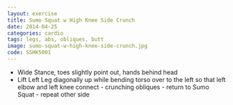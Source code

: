 ```yaml
---
layout: exercise
title: Sumo Squat w High Knee Side Crunch
date: 2014-04-25
categories: cardio
tags: legs, abs, obliques, butt
image: sumo-squat-w-high-knee-side-crunch.jpg
code: SSHK5001
---
```


- Wide Stance, toes slightly point out, hands behind head
- Lift Left Leg diagonally up while bending torso over to the left so that left elbow and left knee connect - crunching obliques - return to Sumo Squat - repeat other side
